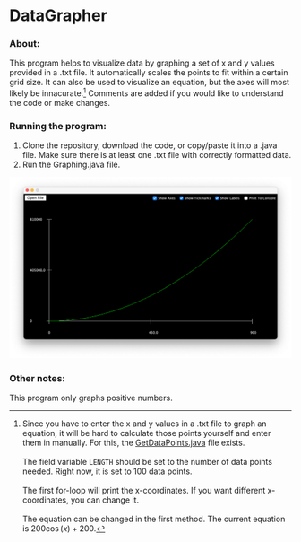 # DataGrapher

### About:
This program helps to visualize data by graphing a set of x and y values provided in a .txt file. It automatically scales the points to fit within a certain grid size. It can also be used to visualize an equation, but the axes will most likely be innacurate.[^bignote] Comments are added if you would like to understand the code or make changes.

### Running the program:
1. Clone the repository, download the code, or copy/paste it into a .java file. Make sure there is at least one .txt file with correctly formatted data.
2. Run the Graphing.java file.

![Example](GraphingExample.png)

### Other notes:
This program only graphs positive numbers.

[^bignote]: Since you have to enter the x and y values in a .txt file to graph an equation, it will be hard
    to calculate those points yourself and enter them in manually. For this, the [GetDataPoints.java](GetDataPoints.java) file exists.
    <br><br>The field variable `LENGTH` should be set to the number of data points needed. Right now, it is set to 100 data points.
    <br><br>The first for-loop will print the x-coordinates. If you want different x-coordinates, you can change it.
    <br><br>The equation can be changed in the first method. The current equation is $200\cos (x) + 200$.
